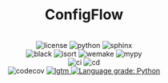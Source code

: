<!--suppress HtmlDeprecatedAttribute -->
<div align="center">
    <h1>ConfigFlow</h1>
    <br>
    <a><img alt="license" src="https://img.shields.io/badge/License-MIT-red"></a>
    <a><img alt="python" src="https://img.shields.io/badge/python-3.7%20%7C%203.8%20%7C%203.9-blue"></a>
    <a><img alt="sphinx" src="https://img.shields.io/badge/Made%20with-Sphinx-1f425f.svg"></a>
    <br>
    <a><img alt="black" src="https://img.shields.io/badge/code%20style-black-000000.svg"></a>
    <a><img alt="isort" src="https://img.shields.io/badge/%20imports-isort-%231674b1?style=flat&labelColor=ef8336"></a>
    <a><img alt="wemake" src="https://img.shields.io/badge/style-wemake-000000.svg"></a>
    <a><img alt="mypy" src="https://img.shields.io/badge/mypy-checked-blue"></a>
    <br>
    <a><img alt="ci" src=https://github.com/volodymyrPivoshenko/configflow/actions/workflows/integration.yml/badge.svg></a>
    <a><img alt="cd" src=https://github.com/volodymyrPivoshenko/configflow/actions/workflows/deployment.yml/badge.svg></a>
    <br>
    <a><img alt="codecov" src="https://codecov.io/gh/volodymyrPivoshenko/configflow/branch/main/graph/badge.svg?token=yyck08xfTN"/></a>
    <a href="https://lgtm.com/projects/g/volodymyrPivoshenko/configflow/alerts/">
        <img alt="lgtm" src="https://img.shields.io/lgtm/alerts/g/volodymyrPivoshenko/configflow.svg?logo=lgtm&logoWidth=18"/>
    </a>
    <a href="https://lgtm.com/projects/g/volodymyrPivoshenko/configflow/context:python">
        <img alt="Language grade: Python" src="https://img.shields.io/lgtm/grade/python/g/volodymyrPivoshenko/configflow.svg?logo=lgtm&logoWidth=18"/>
    </a>


[//]: # (TODO Add code maintainablitiy)

[//]: # (TODO Add code total lines)

[//]: # (TODO Add pypi version)

[//]: # (TODO Add docs coverage)

[//]: # (TODO Add tests coverage)

[//]: # (TODO Add docs link)
</div>
